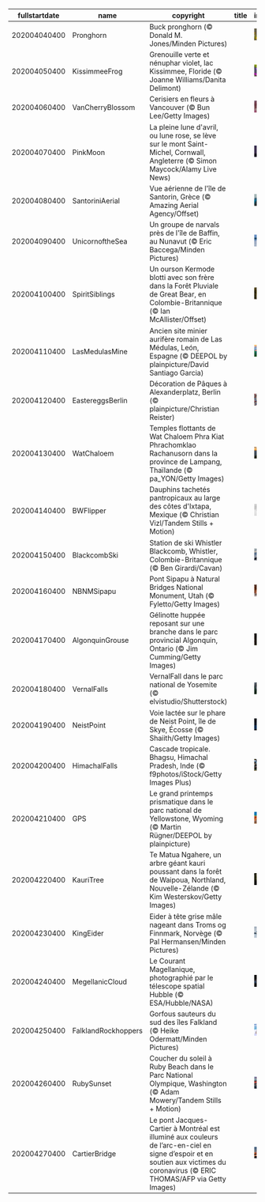 |fullstartdate|name|copyright|title|image|
|--|--|--|--|--|
202004040400|Pronghorn|Buck pronghorn (© Donald M. Jones/Minden Pictures)||![](/fr-CA/2020/04/202004040400Pronghorn.jpg)|
202004050400|KissimmeeFrog|Grenouille verte et nénuphar violet, lac Kissimmee, Floride (© Joanne Williams/Danita Delimont)||![](/fr-CA/2020/04/202004050400KissimmeeFrog.jpg)|
202004060400|VanCherryBlossom|Cerisiers en fleurs à Vancouver (© Bun Lee/Getty Images)||![](/fr-CA/2020/04/202004060400VanCherryBlossom.jpg)|
202004070400|PinkMoon|La pleine lune d'avril, ou lune rose, se lève sur le mont Saint-Michel, Cornwall, Angleterre (© Simon Maycock/Alamy Live News)||![](/fr-CA/2020/04/202004070400PinkMoon.jpg)|
202004080400|SantoriniAerial|Vue aérienne de l'île de Santorin, Grèce (© Amazing Aerial Agency/Offset)||![](/fr-CA/2020/04/202004080400SantoriniAerial.jpg)|
202004090400|UnicornoftheSea|Un groupe de narvals près de l'île de Baffin, au Nunavut (© Eric Baccega/Minden Pictures)||![](/fr-CA/2020/04/202004090400UnicornoftheSea.jpg)|
202004100400|SpiritSiblings|Un ourson Kermode blotti avec son frère dans la Forêt Pluviale de Great Bear, en Colombie-Britannique (© Ian McAllister/Offset)||![](/fr-CA/2020/04/202004100400SpiritSiblings.jpg)|
202004110400|LasMedulasMine|Ancien site minier aurifère romain de Las Médulas, León, Espagne (© DEEPOL by plainpicture/David Santiago Garcia)||![](/fr-CA/2020/04/202004110400LasMedulasMine.jpg)|
202004120400|EastereggsBerlin|Décoration de Pâques à Alexanderplatz, Berlin (© plainpicture/Christian Reister)||![](/fr-CA/2020/04/202004120400EastereggsBerlin.jpg)|
202004130400|WatChaloem|Temples flottants de Wat Chaloem Phra Kiat Phrachomklao Rachanusorn dans la province de Lampang, Thaïlande (© pa_YON/Getty Images)||![](/fr-CA/2020/04/202004130400WatChaloem.jpg)|
202004140400|BWFlipper|Dauphins tachetés pantropicaux au large des côtes d'Ixtapa, Mexique (© Christian Vizl/Tandem Stills + Motion)||![](/fr-CA/2020/04/202004140400BWFlipper.jpg)|
202004150400|BlackcombSki|Station de ski Whistler Blackcomb, Whistler, Colombie-Britannique (© Ben Girardi/Cavan)||![](/fr-CA/2020/04/202004150400BlackcombSki.jpg)|
202004160400|NBNMSipapu|Pont Sipapu à Natural Bridges National Monument, Utah (© Fyletto/Getty Images)||![](/fr-CA/2020/04/202004160400NBNMSipapu.jpg)|
202004170400|AlgonquinGrouse|Gélinotte huppée reposant sur une branche dans le parc provincial Algonquin, Ontario (© Jim Cumming/Getty Images)||![](/fr-CA/2020/04/202004170400AlgonquinGrouse.jpg)|
202004180400|VernalFalls|VernalFall dans le parc national de Yosemite (© elvistudio/Shutterstock)||![](/fr-CA/2020/04/202004180400VernalFalls.jpg)|
202004190400|NeistPoint|Voie lactée sur le phare de Neist Point, île de Skye, Écosse (© Shaiith/Getty Images)||![](/fr-CA/2020/04/202004190400NeistPoint.jpg)|
202004200400|HimachalFalls|Cascade tropicale. Bhagsu, Himachal Pradesh, Inde (© f9photos/iStock/Getty Images Plus)||![](/fr-CA/2020/04/202004200400HimachalFalls.jpg)|
202004210400|GPS|Le grand printemps prismatique dans le parc national de Yellowstone, Wyoming (© Martin Rügner/DEEPOL by plainpicture)||![](/fr-CA/2020/04/202004210400GPS.jpg)|
202004220400|KauriTree|Te Matua Ngahere, un arbre géant kauri poussant dans la forêt de Waipoua, Northland, Nouvelle-Zélande (© Kim Westerskov/Getty Images)||![](/fr-CA/2020/04/202004220400KauriTree.jpg)|
202004230400|KingEider|Eider à tête grise mâle nageant dans Troms og Finnmark, Norvège (© Pal Hermansen/Minden Pictures)||![](/fr-CA/2020/04/202004230400KingEider.jpg)|
202004240400|MegellanicCloud|Le Courant Magellanique, photographié par le télescope spatial Hubble (© ESA/Hubble/NASA)||![](/fr-CA/2020/04/202004240400MegellanicCloud.jpg)|
202004250400|FalklandRockhoppers|Gorfous sauteurs du sud des îles Falkland (© Heike Odermatt/Minden Pictures)||![](/fr-CA/2020/04/202004250400FalklandRockhoppers.jpg)|
202004260400|RubySunset|Coucher du soleil à Ruby Beach dans le Parc National Olympique, Washington (© Adam Mowery/Tandem Stills + Motion)||![](/fr-CA/2020/04/202004260400RubySunset.jpg)|
202004270400|CartierBridge|Le pont Jacques-Cartier à Montréal est illuminé aux couleurs de l’arc-en-ciel en signe d’espoir et en soutien aux victimes du coronavirus (© ERIC THOMAS/AFP via Getty Images)||![](/fr-CA/2020/04/202004270400CartierBridge.jpg)|
